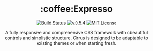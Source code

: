 <h1 align="center">:coffee:Expresso</h1>

<p align="center">
  <a href="https://travis-ci.org/Spiderpig86/Cirrus"><img src="https://travis-ci.org/Spiderpig86/Cirrus.svg?branch=master" alt="Build Status"></a>
  <a href="#"><img src="https://img.shields.io/badge/version-v0.5.4-orange.svg" alt="v.0.5.4"></a>
  <a href="https://opensource.org/licenses/MIT"><img src="https://img.shields.io/github/license/Spiderpig86/Cirrus.svg" alt="MIT License"></a>
</p>

<p align="center">
A fully responsive and comprehensive CSS framework with cbeautiful controls and simplistic structure. Cirrus is designed to be adaptable to existing themes or when starting fresh.
</p>